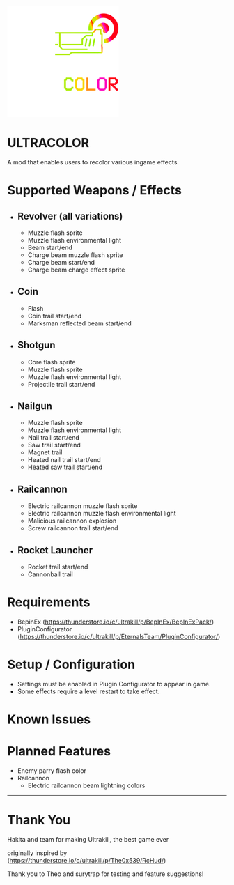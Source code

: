 ![UltraColor](./assets/icon.png)

# ULTRACOLOR

A mod that enables users to recolor various ingame effects.

# Supported Weapons / Effects

- Revolver (all variations)
    - 
    - Muzzle flash sprite
    - Muzzle flash environmental light
    - Beam start/end
    - Charge beam muzzle flash sprite
    - Charge beam start/end
    - Charge beam charge effect sprite
- Coin
    -
    - Flash
    - Coin trail start/end 
    - Marksman reflected beam start/end
- Shotgun
    -
    - Core flash sprite
    - Muzzle flash sprite
    - Muzzle flash environmental light
    - Projectile trail start/end
- Nailgun
    -
    - Muzzle flash sprite
    - Muzzle flash environmental light
    - Nail trail start/end
    - Saw trail start/end
    - Magnet trail
    - Heated nail trail start/end
    - Heated saw trail start/end
- Railcannon
    -
    - Electric railcannon muzzle flash sprite
    - Electric railcannon muzzle flash environmental light
    - Malicious railcannon explosion
    - Screw railcannon trail start/end
- Rocket Launcher
    - 
    - Rocket trail start/end
    - Cannonball trail 

# Requirements

- BepinEx (https://thunderstore.io/c/ultrakill/p/BepInEx/BepInExPack/)
- PluginConfigurator (https://thunderstore.io/c/ultrakill/p/EternalsTeam/PluginConfigurator/)

# Setup / Configuration

- Settings must be enabled in Plugin Configurator to appear in game. 
- Some effects require a level restart to take effect.

# Known Issues

# Planned Features

- Enemy parry flash color
- Railcannon
  - Electric railcannon beam lightning colors

---

# Thank You

Hakita and team for making Ultrakill, the best game ever

originally inspired by (https://thunderstore.io/c/ultrakill/p/The0x539/RcHud/)

Thank you to Theo and surytrap for testing and feature suggestions!

